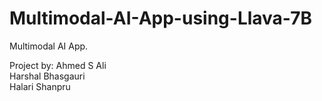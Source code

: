 # Multimodal-AI-App-using-Llava-7B
Multimodal AI App.

Project by: 
Ahmed S Ali		
Harshal Bhasgauri	
Halari Shanpru		
